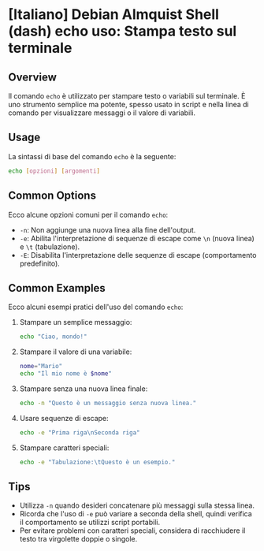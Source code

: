 # [Italiano] Debian Almquist Shell (dash) echo uso: Stampa testo sul terminale

## Overview
Il comando `echo` è utilizzato per stampare testo o variabili sul terminale. È uno strumento semplice ma potente, spesso usato in script e nella linea di comando per visualizzare messaggi o il valore di variabili.

## Usage
La sintassi di base del comando `echo` è la seguente:

```bash
echo [opzioni] [argomenti]
```

## Common Options
Ecco alcune opzioni comuni per il comando `echo`:

- `-n`: Non aggiunge una nuova linea alla fine dell'output.
- `-e`: Abilita l'interpretazione di sequenze di escape come `\n` (nuova linea) e `\t` (tabulazione).
- `-E`: Disabilita l'interpretazione delle sequenze di escape (comportamento predefinito).

## Common Examples
Ecco alcuni esempi pratici dell'uso del comando `echo`:

1. Stampare un semplice messaggio:
   ```bash
   echo "Ciao, mondo!"
   ```

2. Stampare il valore di una variabile:
   ```bash
   nome="Mario"
   echo "Il mio nome è $nome"
   ```

3. Stampare senza una nuova linea finale:
   ```bash
   echo -n "Questo è un messaggio senza nuova linea."
   ```

4. Usare sequenze di escape:
   ```bash
   echo -e "Prima riga\nSeconda riga"
   ```

5. Stampare caratteri speciali:
   ```bash
   echo -e "Tabulazione:\tQuesto è un esempio."
   ```

## Tips
- Utilizza `-n` quando desideri concatenare più messaggi sulla stessa linea.
- Ricorda che l'uso di `-e` può variare a seconda della shell, quindi verifica il comportamento se utilizzi script portabili.
- Per evitare problemi con caratteri speciali, considera di racchiudere il testo tra virgolette doppie o singole.